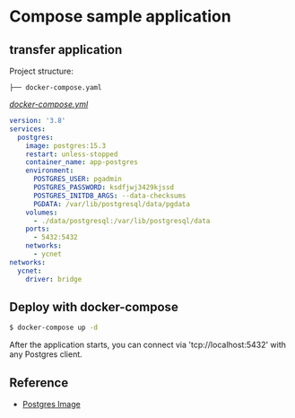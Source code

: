 # Compose sample application

## transfer application

Project structure:

```text
├── docker-compose.yaml
```

[_docker-compose.yml_](docker-compose.yml)

```yaml
version: '3.8'
services:
  postgres:
    image: postgres:15.3
    restart: unless-stopped
    container_name: app-postgres
    environment:
      POSTGRES_USER: pgadmin
      POSTGRES_PASSWORD: ksdfjwj3429kjssd
      POSTGRES_INITDB_ARGS: --data-checksums
      PGDATA: /var/lib/postgresql/data/pgdata
    volumes:
      - ./data/postgresql:/var/lib/postgresql/data
    ports:
      - 5432:5432
    networks:
      - ycnet
networks:
  ycnet:
    driver: bridge
```

## Deploy with docker-compose

```bash
$ docker-compose up -d
```

After the application starts, you can connect via 'tcp://localhost:5432' with any Postgres client.

## Reference

- [Postgres Image](https://hub.docker.com/_/postgres)
